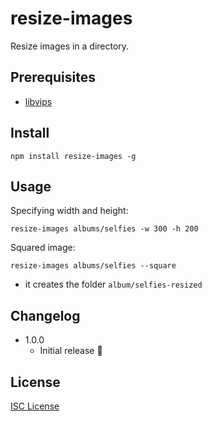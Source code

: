 # resize-images

Resize images in a directory.

## Prerequisites

* [libvips](https://github.com/jcupitt/libvips)

## Install

    npm install resize-images -g

## Usage

Specifying width and height:

    resize-images albums/selfies -w 300 -h 200

Squared image:

    resize-images albums/selfies --square

* it creates the folder `album/selfies-resized`

## Changelog

* 1.0.0 
    * Initial release :tada:

## License

[ISC License](http://opensource.org/licenses/ISC)
